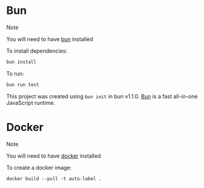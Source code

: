 # Bun

> [!NOTE]  
> You will need to have [bun](https://bun.sh/docs/installation) installed

To install dependencies:

```bash
bun install
```

To run:

```bash
bun run test
```

This project was created using `bun init` in bun v1.1.0. [Bun](https://bun.sh) is a fast all-in-one JavaScript runtime.

# Docker

> [!NOTE]  
> You will need to have [docker](https://www.docker.com/products/docker-desktop/) installed

To create a docker image:

```
docker build --pull -t auto-label .
```
